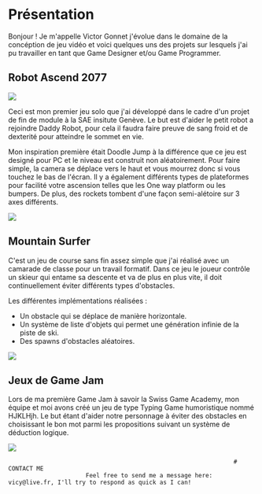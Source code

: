 # Présentation


Bonjour ! Je m'appelle Victor Gonnet j'évolue dans le domaine de la concéption de jeu vidéo et voici quelques uns des projets sur lesquels j'ai pu travailler en tant que Game Designer et/ou Game Programmer.


## Robot Ascend 2077

![](https://Styshooteur.github.io/Images/robot%20ascend.PNG)

Ceci est mon premier jeu solo que j'ai développé dans le cadre d'un projet de fin de module à la SAE insitute Genève. Le but est d'aider le petit robot a rejoindre Daddy Robot, pour cela il faudra faire preuve de sang froid et de dexterité pour atteindre le sommet en vie.

Mon inspiration première était Doodle Jump à la différence que ce jeu est designé pour PC et le niveau est construit non aléatoirement.
Pour faire simple, la camera se déplace vers le haut et vous mourrez donc si vous touchez le bas de l'écran. Il y a également différents types de plateformes pour facilité votre ascension telles que les One way platform ou les bumpers. De plus, des rockets tombent d'une façon semi-alétoire sur 3 axes différents.

![](https://Styshooteur.github.io/Images/Robot%20Ascend%202077.png)


## Mountain Surfer 

C'est un jeu de course sans fin assez simple que j'ai réalisé avec un camarade de classe pour un travail formatif. Dans ce jeu le joueur contrôle un skieur qui entame sa descente et va de plus en plus vite, il doit continuellement éviter différents types d'obstacles.

Les différentes implémentations réalisées :
- Un obstacle qui se déplace de manière horizontale.
- Un système de liste d'objets qui permet une génération infinie de la piste de ski.
- Des spawns d'obstacles aléatoires.

![](https://Styshooteur.github.io/Images/Mountain%20Surfer.png)


## Jeux de Game Jam

Lors de ma première Game Jam à savoir la Swiss Game Academy, mon équipe et moi avons créé un jeu de type Typing Game humoristique nommé HJKLHjh.
Le but étant d'aider notre personnage à éviter des obstacles en choisissant le bon mot parmi les propositions suivant un système de déduction logique.

![](https://Styshooteur.github.io/Images/Swiss%20game%20academy.png)


                                                                    # CONTACT ME
                          Feel free to send me a message here: vicy@live.fr, I'll try to respond as quick as I can!


